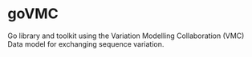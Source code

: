 # goVMC
Go library and toolkit using the Variation Modelling Collaboration (VMC) Data model for exchanging sequence variation.


